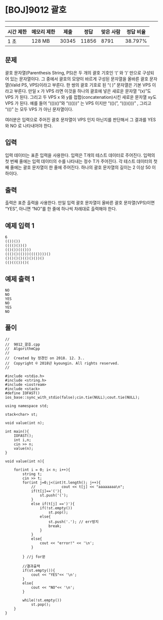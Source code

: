 # [BOJ]9012 괄호

---



| 시간 제한 | 메모리 제한 | 제출  | 정답  | 맞은 사람 | 정답 비율 |
| --------- | ----------- | ----- | ----- | --------- | --------- |
| 1 초      | 128 MB      | 30345 | 11856 | 8791      | 38.797%   |

## 문제

괄호 문자열(Parenthesis String, PS)은 두 개의 괄호 기호인 ‘(’ 와 ‘)’ 만으로 구성되어 있는 문자열이다. 그 중에서 괄호의 모양이 바르게 구성된 문자열을 올바른 괄호 문자열(Valid PS, VPS)이라고 부른다. 한 쌍의 괄호 기호로 된 “( )” 문자열은 기본 VPS 이라고 부른다. 만일 x 가 VPS 라면 이것을 하나의 괄호에 넣은 새로운 문자열 “(x)”도 VPS 가 된다. 그리고 두 VPS x 와 y를 접합(concatenation)시킨 새로운 문자열 xy도 VPS 가 된다. 예를 들어 “(())()”와 “((()))” 는 VPS 이지만 “(()(”, “(())()))” , 그리고 “(()” 는 모두 VPS 가 아닌 문자열이다. 

여러분은 입력으로 주어진 괄호 문자열이 VPS 인지 아닌지를 판단해서 그 결과를 YES 와 NO 로 나타내어야 한다. 

## 입력

입력 데이터는 표준 입력을 사용한다. 입력은 T개의 테스트 데이터로 주어진다. 입력의 첫 번째 줄에는 입력 데이터의 수를 나타내는 정수 T가 주어진다. 각 테스트 데이터의 첫째 줄에는 괄호 문자열이 한 줄에 주어진다. 하나의 괄호 문자열의 길이는 2 이상 50 이하이다. 

## 출력

출력은 표준 출력을 사용한다. 만일 입력 괄호 문자열이 올바른 괄호 문자열(VPS)이면 “YES”, 아니면 “NO”를 한 줄에 하나씩 차례대로 출력해야 한다. 

## 예제 입력 1

```
6
(())())
(((()())()
(()())((()))
((()()(()))(((())))()
()()()()(()()())()
(()((())()(
```

## 예제 출력 1

```
NO
NO
YES
NO
YES
NO
```

## 풀이

```
//
//  9012_괄호.cpp
//  AlgorithmCpp
//
//  Created by 정경인 on 2018. 12. 3..
//  Copyright © 2018년 kyoungin. All rights reserved.
//

#include <stdio.h>
#include <string.h>
#include <iostream>
#include <stack>
#define IOFAST() ios_base::sync_with_stdio(false);cin.tie(NULL);cout.tie(NULL);

using namespace std;

stack<char> st;

void value(int n);

int main(){
    IOFAST();
    int i,n;
    cin >> n;
    value(n);
}

void value(int n){
    
    for(int i = 0; i< n; i++){
        string t;
        cin >> t;
        for(int j=0;j<(int)t.length(); j++){
            //            cout << t[j] << "aaaaaaaa\n";
            if(t[j]=='('){
                st.push('(');
            }
            else if(t[j] ==')'){
                if(!st.empty())
                    st.pop();
                else{
                    st.push('.'); // err방지
                    break;
                }
            }
            else{
                cout << "error!" << '\n';
            }
            
        } //j for문
        
        //결과출력
        if(st.empty()){
            cout << "YES"<< '\n';
        }
        else{
            cout << "NO"<< '\n';
        }
        
        while(!st.empty())
            st.pop();
    }
}
```


